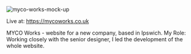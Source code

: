 ![myco-works-mock-up](https://user-images.githubusercontent.com/29373747/132998007-89cc6ae9-062d-407a-9512-8d43f124eedd.png)

Live at: 
https://mycoworks.co.uk

MYCO Works - website for a new company, based in Ipswich.
My Role: Working closely with the senior designer, I led the development of the whole website.

